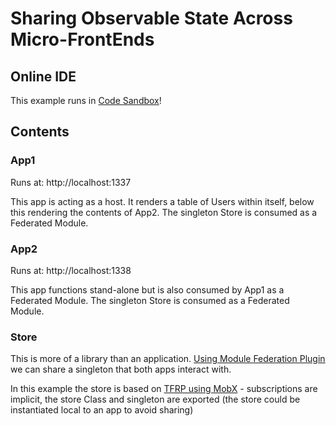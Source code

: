 # Sharing Observable State Across Micro-FrontEnds

## Online IDE
This example runs in [Code Sandbox](https://githubbox.com/FirstWhack/Module-Federation-MobX-Example)!


## Contents
### App1
Runs at: http://localhost:1337

This app is acting as a host. It renders a table of Users within itself, below this rendering the contents of App2.
The singleton Store is consumed as a Federated Module.

### App2
Runs at: http://localhost:1338

This app functions stand-alone but is also consumed by App1 as a Federated Module.
The singleton Store is consumed as a Federated Module.

### Store
This is more of a library than an application. [Using Module Federation Plugin](./packages/app2/webpack.config.js#L51) we can share a singleton that both apps interact with.

In this example the store is based on [TFRP using MobX](https://mobx.js.org/README.html#introduction) - subscriptions are implicit, the store Class and singleton are exported (the store could be instantiated local to an app to avoid sharing)